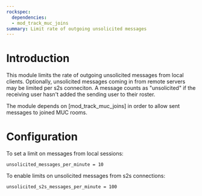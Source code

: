 ```yaml
---
rockspec:
  dependencies:
  - mod_track_muc_joins
summary: Limit rate of outgoing unsolicited messages
---
```


Introduction
============

This module limits the rate of outgoing unsolicited messages from local
clients. Optionally, unsolicited messages coming in from remote servers
may be limited per s2s conneciton. A message counts as "unsolicited" if
the receiving user hasn't added the sending user to their roster.

The module depends on [mod\_track\_muc\_joins] in order to allow sent
messages to joined MUC rooms.

Configuration
=============

To set a limit on messages from local sessions:

``` {.lua}
unsolicited_messages_per_minute = 10
```

To enable limits on unsolicited messages from s2s connections:

``` {.lua}
unsolicited_s2s_messages_per_minute = 100
```
